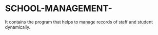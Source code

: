 # SCHOOL-MANAGEMENT-
It contains the program that helps to manage records of staff and student dynamically.
